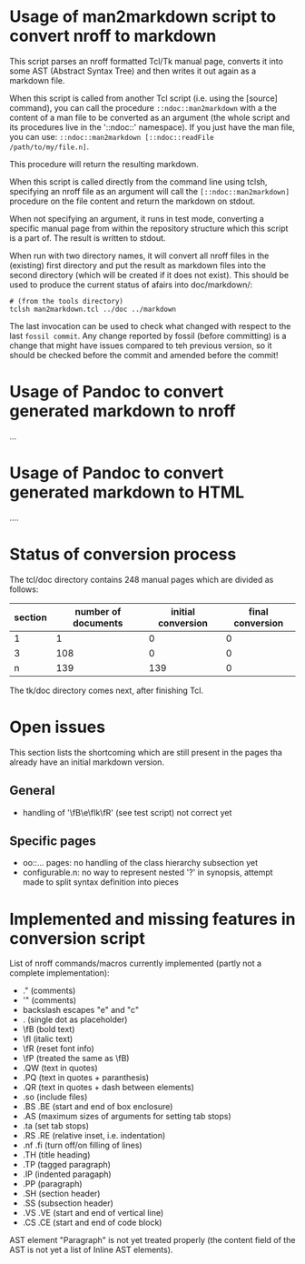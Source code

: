 # Usage of man2markdown script to convert nroff to markdown

This script parses an nroff formatted Tcl/Tk manual page, converts it into some AST (Abstract Syntax Tree) and then writes it out again as a markdown file.

When this script is called from another Tcl script (i.e. using the [source] command), you can call the procedure `::ndoc::man2markdown` with a the content of a man file to be converted as an argument (the whole script and its procedures live in the '::ndoc::' namespace). If you just have the man file, you can use: `::ndoc::man2markdown [::ndoc::readFile /path/to/my/file.n]`.

This procedure will return the resulting markdown.

When this script is called directly from the command line using tclsh, specifying an nroff file as an argument will call the `[::ndoc::man2markdown]` procedure on the file content and return the markdown on stdout.

When not specifying an argument, it runs in test mode, converting a specific manual page from within the repository structure which this script is a part of. The result is written to stdout.

When run with two directory names, it will convert all nroff files in the (existing) first directory and put the result as markdown files into the second directory (which will be created if it does not exist). This should be used to produce the current status of afairs into doc/markdown/:

```
# (from the tools directory)
tclsh man2markdown.tcl ../doc ../markdown
```

The last invocation can be used to check what changed with respect to the last `fossil commit`. Any change reported by fossil (before committing) is a change that might have issues compared to teh previous version, so it should be checked before the commit and amended before the commit!

# Usage of Pandoc to convert generated markdown to nroff

...

# Usage of Pandoc to convert generated markdown to HTML

....

# Status of conversion process

The tcl/doc directory contains 248 manual pages which are divided as follows:


section | number of documents | initial conversion | final conversion
--------|---------------------|--------------------|-----------------
1       | 1                   | 0                  | 0
3       | 108                 | 0                  | 0
n       | 139                 | 139                | 0


The tk/doc directory comes next, after finishing Tcl.


# Open issues
This section lists the shortcoming which are still present in the pages tha already have an initial markdown version.

## General
- handling of '\fB\e\fIk\fR' (see test script) not correct yet

## Specific pages
- oo::... pages: no handling of the class hierarchy subsection yet
- configurable.n: no way to represent nested '?' in synopsis, attempt made to split syntax definition into pieces


# Implemented and missing features in conversion script

List of nroff commands/macros currently implemented (partly not a complete implementation):

- .\" (comments)
- '\" (comments)
- backslash escapes "e" and "c"
- . (single dot as placeholder)
- \\fB (bold text)
- \\fI (italic text)
- \\fR (reset font info)
- \\fP (treated the same as \\fB)
- .QW (text in quotes)
- .PQ (text in quotes + paranthesis)
- .QR (text in quotes + dash between elements)
- .so (include files)
- .BS .BE (start and end of box enclosure)
- .AS (maximum sizes of arguments for setting tab stops)
- .ta (set tab stops)
- .RS .RE (relative inset, i.e. indentation)
- .nf .fi (turn off/on filling of lines)
- .TH (title heading)
- .TP (tagged paragraph)
- .IP (indented paragaph)
- .PP (paragraph)
- .SH (section header)
- .SS (subsection header)
- .VS .VE (start and end of vertical line)
- .CS .CE (start and end of code block)



AST element "Paragraph" is not yet treated properly (the content field of the AST is not yet a list of Inline AST elements).